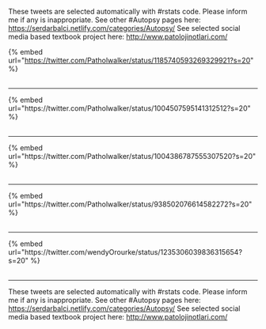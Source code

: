 

These tweets are selected automatically with #rstats code. Please inform me if any is inappropriate.
See other #Autopsy pages here: https://serdarbalci.netlify.com/categories/Autopsy/ 
See selected social media based textbook project here: http://www.patolojinotlari.com/

{% embed url="https://twitter.com/Patholwalker/status/1185740593269329921?s=20" %}<br>
<br>
<hr>
{% embed url="https://twitter.com/Patholwalker/status/1004507595141312512?s=20" %}<br>
<br>
<hr>
{% embed url="https://twitter.com/Patholwalker/status/1004386787555307520?s=20" %}<br>
<br>
<hr>
{% embed url="https://twitter.com/Patholwalker/status/938502076614582272?s=20" %}<br>
<br>
<hr>
{% embed url="https://twitter.com/wendyOrourke/status/1235306039836315654?s=20" %}<br>
<br>
<hr>


These tweets are selected automatically with #rstats code. Please inform me if any is inappropriate.
See other #Autopsy pages here: https://serdarbalci.netlify.com/categories/Autopsy/ 
See selected social media based textbook project here: http://www.patolojinotlari.com/
